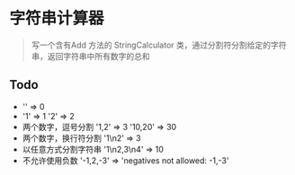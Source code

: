 # 字符串计算器

> 写一个含有Add 方法的 StringCalculator 类，通过分割符分割给定的字符串，返回字符串中所有数字的总和

## Todo

* '' => 0
* '1' => 1 '2' => 2
* 两个数字，逗号分割 '1,2' => 3 '10,20' => 30
* 两个数字，换行符分割 '1\n2' => 3
* 以任意方式分割字符串 '1\n2,3\n4' => 10
* 不允许使用负数 '-1,2,-3' => 'negatives not allowed: -1,-3'

